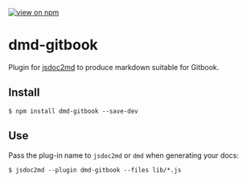 [![view on npm](http://img.shields.io/npm/v/dmd-gitbook.svg)](https://www.npmjs.org/package/dmd-bitbucket)

# dmd-gitbook
Plugin for [jsdoc2md](https://github.com/jsdoc2md/jsdoc-to-markdown) to produce markdown suitable for Gitbook.

## Install
```
$ npm install dmd-gitbook --save-dev
```

## Use
Pass the plug-in name to `jsdoc2md` or `dmd` when generating your docs:
```
$ jsdoc2md --plugin dmd-gitbook --files lib/*.js
```
